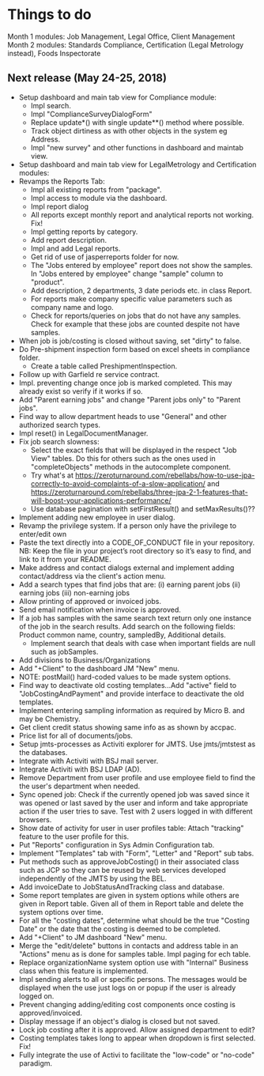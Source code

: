 # Things to do

Month 1 modules: Job Management, Legal Office, Client Management
Month 2 modules: Standards Compliance, Certification (Legal Metrology instead), Foods Inspectorate

## Next release (May 24-25, 2018)
- Setup dashboard and main tab view for Compliance module:
  * Impl search.
  * Impl "ComplianceSurveyDialogForm" 
  * Replace update*() with single update**() method where possible.
  * Track object dirtiness as with other objects in the system eg Address.
  * Impl "new survey" and other functions in dashboard and maintab view.  
- Setup dashboard and main tab view for LegalMetrology and Certification modules:
- Revamps the Reports Tab:
  * Impl all existing reports from "package".
  * Impl access to module via the dashboard.
  * Impl report dialog
  * All reports except monthly report and analytical reports not working. Fix!    
  * Impl getting reports by category.
  * Add report description.
  * Impl and add Legal reports.
  * Get rid of use of jasperreports folder for now.
  * The "Jobs entered by employee" report does not show the samples. 
    In "Jobs entered by employee" change "sample" column to "product".
  * Add description, 2 departments, 3 date periods etc. in class Report.
  * For reports make company specific value parameters such as company name and logo.
  * Check for reports/queries on jobs that do not have any samples. Check for example 
    that these jobs are counted despite not have samples. 
- When job is job/costing is closed without saving, set "dirty" to false.
- Do Pre-shipment inspection form based on excel sheets in compliance folder.
  * Create a table called PreshipmentInspection.
- Follow up with Garfield re service contract.
- Impl. preventing change once job is marked completed. This may already exist
  so verify if it works if so.
- Add "Parent earning jobs" and change "Parent jobs only" to "Parent jobs".
- Find way to allow department heads to use "General" and other authorized 
  search types.
- Impl reset() in LegalDocumentManager.
- Fix job search slowness:
  * Select the exact fields that will be displayed in the respect "Job View" tables. 
    Do this for others such as the ones used in "completeObjects" methods in the
    autocomplete component.
  * Try what's at https://zeroturnaround.com/rebellabs/how-to-use-jpa-correctly-to-avoid-complaints-of-a-slow-application/
    and https://zeroturnaround.com/rebellabs/three-jpa-2-1-features-that-will-boost-your-applications-performance/
  * Use database pagination with setFirstResult() and setMaxResults()??
- Implement adding new employee in user dialog.
- Revamp the privilege system. If a person only have the privilege to enter/edit own
- Paste the text directly into a CODE_OF_CONDUCT file in your repository. 
  NB: Keep the file in your project’s root directory so it’s easy to find, and link 
  to it from your README.
- Make address and contact dialogs external and implement adding contact/address 
  via the client's action menu.
- Add a search types that find jobs that are: 
(i) earning parent jobs 
(ii) earning jobs
(iii) non-earning jobs
- Allow printing of approved or invoiced jobs.
- Send email notification when invoice is approved.
- If a job has samples with the same search text return only one instance of the 
  job in the search results. Add search on the following fields: Product common name,
  country, sampledBy, Additional details.
  * Implement search that deals with case when important fields are null such as
    jobSamples.
- Add divisions to Business/Organizations
- Add "+Client" to the dashboard JM "New" menu.
- NOTE: postMail() hard-coded values to be made system options.
- Find way to deactivate old costing templates...Add "active" field to "JobCostingAndPayment"
  and provide interface to deactivate the old templates.
- Implement entering sampling information as required by Micro B. and may be Chemistry.
- Get client credit status showing same info as as shown by accpac.
- Price list for all of documents/jobs. 
- Setup jmts-processes as Activiti explorer for JMTS. Use jmts/jmtstest as the
  databases.
- Integrate with Activiti with BSJ mail server.
- Integrate Activiti with BSJ LDAP (AD).
- Remove Department from user profile and use employee field to find the 
  the user's department when needed.
- Sync opened job: Check if the currently opened job was saved since it was opened or last saved
   by the user and inform and take appropriate action if the user tries to save.
   Test with 2 users logged in with different browsers.
- Show date of activity for user in user profiles table: Attach "tracking" feature 
  to the user profile for this.
- Put "Reports" configuration in Sys Admin Configuration tab. 
- Implement "Templates" tab with "Form", "Letter" and "Report" sub tabs.
- Put methods such as approveJobCosting() in their associated class such as JCP 
  so they can be reused by web services developed independently of the JMTS by using
  the BEL.
- Add invoiceDate to JobStatusAndTracking class and database.
- Some report templates are given in system options while others are given in Report table. 
  Given all of them in Report table and delete the system options over time.
- For all the "costing dates", determine what should be the true "Costing Date" or the 
  date that the costing is deemed to be completed.
- Add "+Client" to JM dashboard "New" menu.
- Merge the "edit/delete" buttons in contacts and address table in an "Actions"
  menu as is done for samples table. Impl paging for ech table.
- Replace organizationName system option use with "Internal" Business class 
  when this feature is implemented.
- Impl sending alerts to all or specific persons. The messages would be displayed
  when the use just logs on or popup if the user is already logged on.
- Prevent changing adding/editing cost components once costing is approved/invoiced.
- Display message if an object's dialog is closed but not saved.
- Lock job costing after it is approved. Allow assigned department to edit?
- Costing templates takes long to appear when dropdown is first selected. Fix!
- Fully integrate the use of Activi to facilitate the "low-code" or "no-code"
  paradigm.
  

